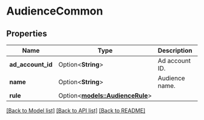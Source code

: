 # AudienceCommon

## Properties

Name | Type | Description | Notes
------------ | ------------- | ------------- | -------------
**ad_account_id** | Option<**String**> | Ad account ID. | [optional]
**name** | Option<**String**> | Audience name. | [optional]
**rule** | Option<[**models::AudienceRule**](AudienceRule.md)> |  | [optional]

[[Back to Model list]](../README.md#documentation-for-models) [[Back to API list]](../README.md#documentation-for-api-endpoints) [[Back to README]](../README.md)


